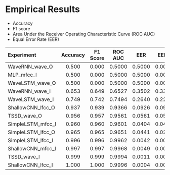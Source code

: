 # Empirical Results
 
-   Accuracy
-   F1 score
-   Area Under the Receiver Operating Characteristic Curve (ROC AUC)
-   Equal Error Rate (EER)
 
| Experiment | Accuracy | F1 Score | ROC AUC | EER | EER2 |
| :--------- | :------: | :------: | :-----: | :-: | :--: |
| WaveRNN_wave_O | 0.500 | 0.000 | 0.5000 | 0.5000 | 0.0000 |
| MLP_mfcc_I | 0.500 | 0.000 | 0.5000 | 0.5000 | 0.0000 |
| WaveLSTM_wave_O | 0.500 | 0.000 | 0.5000 | 0.5000 | 0.0000 |
| WaveRNN_wave_I | 0.653 | 0.649 | 0.6527 | 0.3502 | 0.3378 |
| WaveLSTM_wave_I | 0.749 | 0.742 | 0.7494 | 0.2640 | 0.2221 |
| ShallowCNN_lfcc_O | 0.937 | 0.939 | 0.9366 | 0.0926 | 0.0992 |
| TSSD_wave_O | 0.956 | 0.957 | 0.9561 | 0.0561 | 0.0576 |
| SimpleLSTM_mfcc_I | 0.960 | 0.960 | 0.9601 | 0.0404 | 0.0405 |
| SimpleLSTM_lfcc_O | 0.965 | 0.965 | 0.9651 | 0.0441 | 0.0248 |
| SimpleLSTM_lfcc_I | 0.996 | 0.996 | 0.9962 | 0.0042 | 0.0034 |
| ShallowCNN_mfcc_I | 0.997 | 0.997 | 0.9968 | 0.0049 | 0.0015 |
| TSSD_wave_I | 0.999 | 0.999 | 0.9994 | 0.0011 | 0.0000 |
| ShallowCNN_lfcc_I | 1.000 | 1.000 | 0.9996 | 0.0004 | 0.0004 |